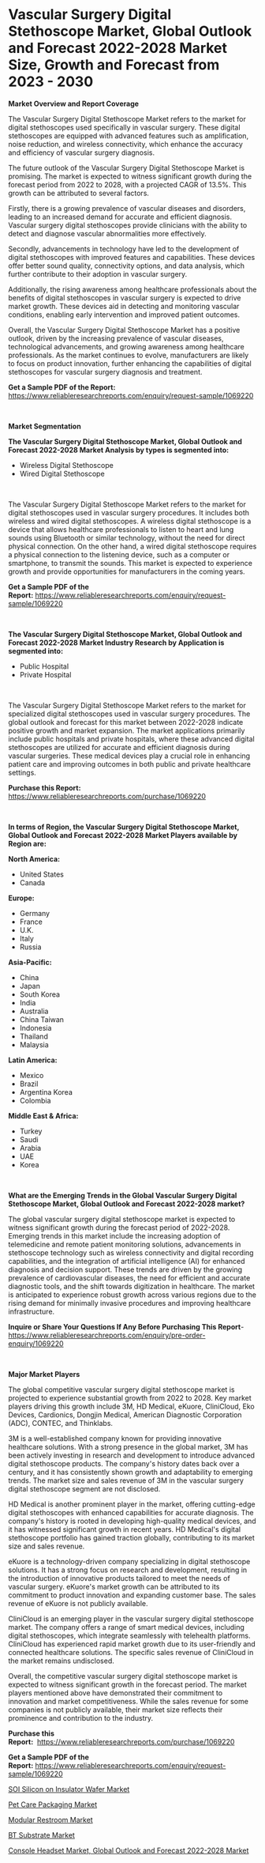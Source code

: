 <p><h1>Vascular Surgery Digital Stethoscope Market, Global Outlook and Forecast 2022-2028 Market Size, Growth and Forecast from 2023 - 2030</h1></p><p><strong>Market Overview and Report Coverage</strong></p>
<p><p>The Vascular Surgery Digital Stethoscope Market refers to the market for digital stethoscopes used specifically in vascular surgery. These digital stethoscopes are equipped with advanced features such as amplification, noise reduction, and wireless connectivity, which enhance the accuracy and efficiency of vascular surgery diagnosis. </p><p>The future outlook of the Vascular Surgery Digital Stethoscope Market is promising. The market is expected to witness significant growth during the forecast period from 2022 to 2028, with a projected CAGR of 13.5%. This growth can be attributed to several factors. </p><p>Firstly, there is a growing prevalence of vascular diseases and disorders, leading to an increased demand for accurate and efficient diagnosis. Vascular surgery digital stethoscopes provide clinicians with the ability to detect and diagnose vascular abnormalities more effectively.</p><p>Secondly, advancements in technology have led to the development of digital stethoscopes with improved features and capabilities. These devices offer better sound quality, connectivity options, and data analysis, which further contribute to their adoption in vascular surgery.</p><p>Additionally, the rising awareness among healthcare professionals about the benefits of digital stethoscopes in vascular surgery is expected to drive market growth. These devices aid in detecting and monitoring vascular conditions, enabling early intervention and improved patient outcomes.</p><p>Overall, the Vascular Surgery Digital Stethoscope Market has a positive outlook, driven by the increasing prevalence of vascular diseases, technological advancements, and growing awareness among healthcare professionals. As the market continues to evolve, manufacturers are likely to focus on product innovation, further enhancing the capabilities of digital stethoscopes for vascular surgery diagnosis and treatment.</p></p>
<p><strong>Get a Sample PDF of the Report:</strong> <a href="https://www.reliableresearchreports.com/enquiry/request-sample/1069220">https://www.reliableresearchreports.com/enquiry/request-sample/1069220</a></p>
<p>&nbsp;</p>
<p><strong>Market Segmentation</strong></p>
<p><strong>The Vascular Surgery Digital Stethoscope Market, Global Outlook and Forecast 2022-2028 Market Analysis by types is segmented into:</strong></p>
<p><ul><li>Wireless Digital Stethoscope</li><li>Wired Digital Stethoscope</li></ul></p>
<p>&nbsp;</p>
<p><p>The Vascular Surgery Digital Stethoscope Market refers to the market for digital stethoscopes used in vascular surgery procedures. It includes both wireless and wired digital stethoscopes. A wireless digital stethoscope is a device that allows healthcare professionals to listen to heart and lung sounds using Bluetooth or similar technology, without the need for direct physical connection. On the other hand, a wired digital stethoscope requires a physical connection to the listening device, such as a computer or smartphone, to transmit the sounds. This market is expected to experience growth and provide opportunities for manufacturers in the coming years.</p></p>
<p><strong>Get a Sample PDF of the Report:</strong>&nbsp;<a href="https://www.reliableresearchreports.com/enquiry/request-sample/1069220">https://www.reliableresearchreports.com/enquiry/request-sample/1069220</a></p>
<p>&nbsp;</p>
<p><strong>The Vascular Surgery Digital Stethoscope Market, Global Outlook and Forecast 2022-2028 Market Industry Research by Application is segmented into:</strong></p>
<p><ul><li>Public Hospital</li><li>Private Hospital</li></ul></p>
<p>&nbsp;</p>
<p><p>The Vascular Surgery Digital Stethoscope Market refers to the market for specialized digital stethoscopes used in vascular surgery procedures. The global outlook and forecast for this market between 2022-2028 indicate positive growth and market expansion. The market applications primarily include public hospitals and private hospitals, where these advanced digital stethoscopes are utilized for accurate and efficient diagnosis during vascular surgeries. These medical devices play a crucial role in enhancing patient care and improving outcomes in both public and private healthcare settings.</p></p>
<p><strong>Purchase this Report:</strong>&nbsp; <a href="https://www.reliableresearchreports.com/purchase/1069220">https://www.reliableresearchreports.com/purchase/1069220</a></p>
<p>&nbsp;</p>
<p><strong>In terms of Region, the Vascular Surgery Digital Stethoscope Market, Global Outlook and Forecast 2022-2028 Market Players available by Region are:</strong></p>
<p>
    <p> <strong> North America: </strong>
        <ul>
            <li>United States</li>
            <li>Canada</li>
        </ul>
        </p> 
    <p> <strong> Europe: </strong>
        <ul>
            <li>Germany</li>
            <li>France</li>
            <li>U.K.</li>
            <li>Italy</li>
            <li>Russia</li>
        </ul>
        </p> 
    <p> <strong> Asia-Pacific: </strong>
        <ul>
            <li>China</li>
            <li>Japan</li>
            <li>South Korea</li>
            <li>India</li>
            <li>Australia</li>
            <li>China Taiwan</li>
            <li>Indonesia</li>
            <li>Thailand</li>
            <li>Malaysia</li>
        </ul>
        </p> 
    <p> <strong> Latin America: </strong>
        <ul>
            <li>Mexico</li>
            <li>Brazil</li>
            <li>Argentina Korea</li>
            <li>Colombia</li>
        </ul>
        </p> 
    <p> <strong> Middle East & Africa: </strong>
        <ul>
            <li>Turkey</li>
            <li>Saudi</li>
            <li>Arabia</li>
            <li>UAE</li>
            <li>Korea</li>
        </ul>
    </p>
    </p>
<p>&nbsp;</p>
<p><strong>What are the Emerging Trends in the Global Vascular Surgery Digital Stethoscope Market, Global Outlook and Forecast 2022-2028 market?</strong></p>
<p><p>The global vascular surgery digital stethoscope market is expected to witness significant growth during the forecast period of 2022-2028. Emerging trends in this market include the increasing adoption of telemedicine and remote patient monitoring solutions, advancements in stethoscope technology such as wireless connectivity and digital recording capabilities, and the integration of artificial intelligence (AI) for enhanced diagnosis and decision support. These trends are driven by the growing prevalence of cardiovascular diseases, the need for efficient and accurate diagnostic tools, and the shift towards digitization in healthcare. The market is anticipated to experience robust growth across various regions due to the rising demand for minimally invasive procedures and improving healthcare infrastructure.</p></p>
<p><strong>Inquire or Share Your Questions If Any Before Purchasing This Report</strong>- <a href="https://www.reliableresearchreports.com/enquiry/pre-order-enquiry/1069220">https://www.reliableresearchreports.com/enquiry/pre-order-enquiry/1069220</a></p>
<p>&nbsp;</p>
<p><strong>Major Market Players</strong></p>
<p><p>The global competitive vascular surgery digital stethoscope market is projected to experience substantial growth from 2022 to 2028. Key market players driving this growth include 3M, HD Medical, eKuore, CliniCloud, Eko Devices, Cardionics, Dongjin Medical, American Diagnostic Corporation (ADC), CONTEC, and Thinklabs.</p><p>3M is a well-established company known for providing innovative healthcare solutions. With a strong presence in the global market, 3M has been actively investing in research and development to introduce advanced digital stethoscope products. The company's history dates back over a century, and it has consistently shown growth and adaptability to emerging trends. The market size and sales revenue of 3M in the vascular surgery digital stethoscope segment are not disclosed.</p><p>HD Medical is another prominent player in the market, offering cutting-edge digital stethoscopes with enhanced capabilities for accurate diagnosis. The company's history is rooted in developing high-quality medical devices, and it has witnessed significant growth in recent years. HD Medical's digital stethoscope portfolio has gained traction globally, contributing to its market size and sales revenue.</p><p>eKuore is a technology-driven company specializing in digital stethoscope solutions. It has a strong focus on research and development, resulting in the introduction of innovative products tailored to meet the needs of vascular surgery. eKuore's market growth can be attributed to its commitment to product innovation and expanding customer base. The sales revenue of eKuore is not publicly available.</p><p>CliniCloud is an emerging player in the vascular surgery digital stethoscope market. The company offers a range of smart medical devices, including digital stethoscopes, which integrate seamlessly with telehealth platforms. CliniCloud has experienced rapid market growth due to its user-friendly and connected healthcare solutions. The specific sales revenue of CliniCloud in the market remains undisclosed.</p><p>Overall, the competitive vascular surgery digital stethoscope market is expected to witness significant growth in the forecast period. The market players mentioned above have demonstrated their commitment to innovation and market competitiveness. While the sales revenue for some companies is not publicly available, their market size reflects their prominence and contribution to the industry.</p></p>
<p><strong>Purchase this Report:</strong>&nbsp;&nbsp;<a href="https://www.reliableresearchreports.com/purchase/1069220">https://www.reliableresearchreports.com/purchase/1069220</a></p>
<p></p>
<p><strong>Get a Sample PDF of the Report:</strong>&nbsp;<a href="https://www.reliableresearchreports.com/enquiry/request-sample/1069220">https://www.reliableresearchreports.com/enquiry/request-sample/1069220</a></p>
<p><p><a href="https://www.reportprime.com/soi-silicon-on-insulator-wafer-r3634">SOI Silicon on Insulator Wafer Market</a></p><p><a href="https://medium.com/@jarredmertz2772/pet-care-packaging-market-size-growth-forecast-2023-2030-1578bb32f3e1">Pet Care Packaging Market</a></p><p><a href="https://www.linkedin.com/pulse/modular-restroom-market-size-growth-forecast-from-2023--hecje/">Modular Restroom Market</a></p><p><a href="https://www.reportprime.com/bt-substrate-r3633">BT Substrate Market</a></p><p><a href="https://github.com/GroverBarry/Market-Research-Report-List-1/blob/main/console-headset-market-global-outlook-and-forecast-2022-2028-market.md">Console Headset Market, Global Outlook and Forecast 2022-2028 Market</a></p></p>